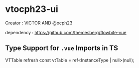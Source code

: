 # vtocph23-ui

Creator : VICTOR AND @ocph23

dependency : https://github.com/themesberg/flowbite-vue

## Type Support for `.vue` Imports in TS

VTTable refresh
const vtTable = ref<InstanceType<typeof VTTable> | null>(null);
<VTTable ref="vtTable"></VTTable>
